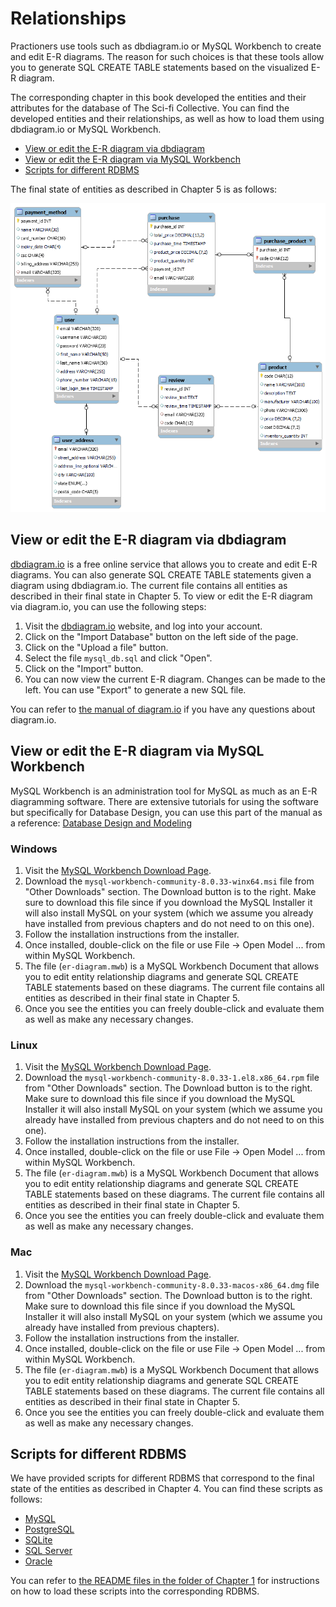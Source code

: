 # Relationships

Practioners use tools such as dbdiagram.io or MySQL Workbench to create and edit E-R diagrams. The reason for such choices is that these tools allow you to generate SQL CREATE TABLE statements based on the visualized E-R diagram.

The corresponding chapter in this book developed the entities and their attributes for the database of The Sci-fi Collective. You can find the developed entities and their relationships, as well as how to load them using dbdiagram.io or MySQL Workbench.

- [View or edit the E-R diagram via dbdiagram](#view-or-edit-the-e-r-diagram-via-dbdiagram)
- [View or edit the E-R diagram via MySQL Workbench](#view-or-edit-the-e-r-diagram-via-mysql-workbench)
- [Scripts for different RDBMS](#scripts-for-different-rdbms)

The final state of entities as described in Chapter 5 is as follows:

<img src="./images/er-diagram.png" alt="e-r-diagram" style="width:'70%';">

## View or edit the E-R diagram via dbdiagram

[dbdiagram.io](https://dbdiagram.io) is a free online service that allows you to create and edit E-R diagrams. You can also generate SQL CREATE TABLE statements given a diagram using dbdiagram.io. The current file contains all entities as described in their final state in Chapter 5. To view or edit the E-R diagram via diagram.io, you can use the following steps:

1. Visit the [dbdiagram.io](https://dbdiagram.io/home) website, and log into your account.
2. Click on the "Import Database" button on the left side of the page.
3. Click on the "Upload a file" button.
4. Select the file `mysql_db.sql` and click "Open".
5. Click on the "Import" button.
6. You can now view the current E-R diagram. Changes can be made to the left. You can use "Export" to generate a new SQL file.

You can refer to [the manual of diagram.io](https://dbdiagram.io/docs/) if you have any questions about diagram.io.

## View or edit the E-R diagram via MySQL Workbench

MySQL Workbench is an administration tool for MySQL as much as an E-R diagramming software. There are extensive tutorials for using the software but specifically for Database Design, you can use this part of the manual as a reference: [Database Design and Modeling](https://dev.mysql.com/doc/workbench/en/wb-data-modeling.html)

### Windows

1. Visit the [MySQL Workbench Download Page](https://dev.mysql.com/downloads/workbench/).
2. Download the `mysql-workbench-community-8.0.33-winx64.msi` file from "Other Downloads" section. The Download button is to the right. Make sure to download this file since if you download the MySQL Installer it will also install MySQL on your system (which we assume you already have installed from previous chapters and do not need to on this one).
3. Follow the installation instructions from the installer.
4. Once installed, double-click on the file or use File -> Open Model ... from within MySQL Workbench.
5. The file (`er-diagram.mwb`) is a MySQL Workbench Document that allows you to edit entity relationship diagrams and generate SQL CREATE TABLE statements based on these diagrams. The current file contains all entities as described in their final state in Chapter 5.
6. Once you see the entities you can freely double-click and evaluate them as well as make any necessary changes.

### Linux

1. Visit the [MySQL Workbench Download Page](https://dev.mysql.com/downloads/workbench/).
2. Download the `mysql-workbench-community-8.0.33-1.el8.x86_64.rpm` file from "Other Downloads" section. The Download button is to the right. Make sure to download this file since if you download the MySQL Installer it will also install MySQL on your system (which we assume you already have installed from previous chapters and do not need to on this one).
3. Follow the installation instructions from the installer.
4. Once installed, double-click on the file or use File -> Open Model ... from within MySQL Workbench.
5. The file (`er-diagram.mwb`) is a MySQL Workbench Document that allows you to edit entity relationship diagrams and generate SQL CREATE TABLE statements based on these diagrams. The current file contains all entities as described in their final state in Chapter 5.
6. Once you see the entities you can freely double-click and evaluate them as well as make any necessary changes.

### Mac

1. Visit the [MySQL Workbench Download Page](https://dev.mysql.com/downloads/workbench/).
2. Download the `mysql-workbench-community-8.0.33-macos-x86_64.dmg` file from "Other Downloads" section. The Download button is to the right. Make sure to download this file since if you download the MySQL Installer it will also install MySQL on your system (which we assume you already have installed from previous chapters).
3. Follow the installation instructions from the installer.
4. Once installed, double-click on the file or use File -> Open Model ... from within MySQL Workbench.
5. The file (`er-diagram.mwb`) is a MySQL Workbench Document that allows you to edit entity relationship diagrams and generate SQL CREATE TABLE statements based on these diagrams. The current file contains all entities as described in their final state in Chapter 5.
6. Once you see the entities you can freely double-click and evaluate them as well as make any necessary changes.

## Scripts for different RDBMS 

We have provided scripts for different RDBMS that correspond to the final state of the entities as described in Chapter 4. You can find these scripts as follows:

- [MySQL](./mysql_db.sql)
- [PostgreSQL](./postgresql_db.sql)
- [SQLite](./sqlite_db.sql)
- [SQL Server](./sqlserver_db.sql)
- [Oracle](./oracle_db.sql)

You can refer to [the README files in the folder of Chapter 1](../chapter_01/README.md) for instructions on how to load these scripts into the corresponding RDBMS.